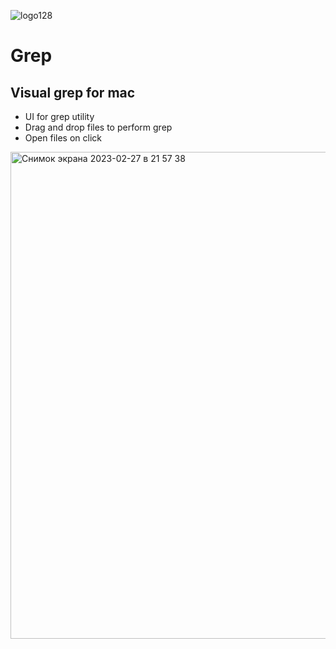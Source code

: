 ![logo128](https://user-images.githubusercontent.com/20771591/221402501-da4fa88c-977a-4a9e-875e-8d831205cdcc.png)

# Grep
## Visual grep for mac

- UI for grep utility
- Drag and drop files to perform grep
- Open files on click

<img width="779" alt="Снимок экрана 2023-02-27 в 21 57 38" src="https://user-images.githubusercontent.com/20771591/221780077-ce566b7c-03b4-419f-bc4e-bba4e79c51b4.png">
